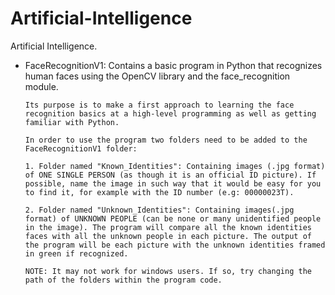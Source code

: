 # Artificial-Intelligence
Artificial Intelligence.

- FaceRecognitionV1: Contains a basic program in Python that recognizes human faces using the OpenCV library and the face_recognition module.

      Its purpose is to make a first approach to learning the face recognition basics at a high-level programming as well as getting familiar with Python.

      In order to use the program two folders need to be added to the FaceRecognitionV1 folder:
  
      1. Folder named "Known_Identities": Containing images (.jpg format) of ONE SINGLE PERSON (as though it is an official ID picture). If possible, name the image in such way that it would be easy for you to find it, for example with the ID number (e.g: 00000023T).
  
      2. Folder named "Unknown_Identities": Containing images(.jpg format) of UNKNOWN PEOPLE (can be none or many unidentified people in the image). The program will compare all the known identities faces with all the unknown people in each picture. The output of the program will be each picture with the unknown identities framed in green if recognized.

      NOTE: It may not work for windows users. If so, try changing the path of the folders within the program code.
